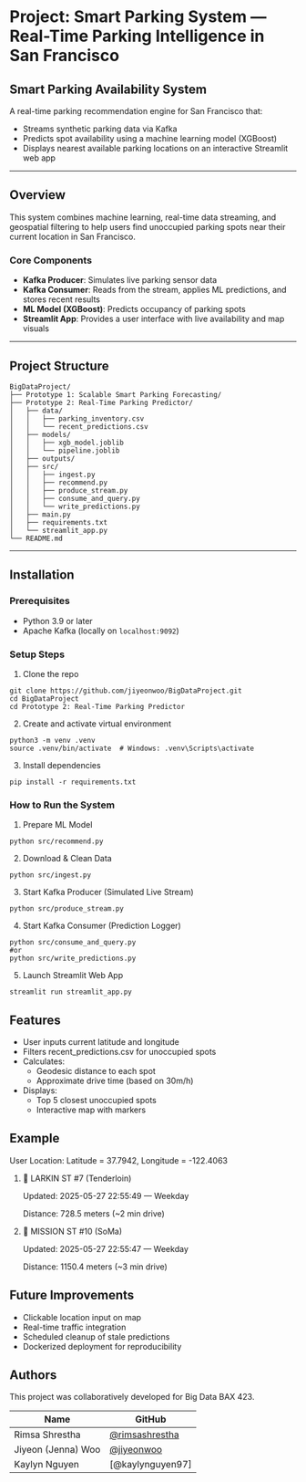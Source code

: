 # Project: Smart Parking System — Real-Time Parking Intelligence in San Francisco

## Smart Parking Availability System

A real-time parking recommendation engine for San Francisco that:
- Streams synthetic parking data via Kafka
- Predicts spot availability using a machine learning model (XGBoost)
- Displays nearest available parking locations on an interactive Streamlit web app

---

## Overview
This system combines machine learning, real-time data streaming, and geospatial filtering to help users find unoccupied parking spots near their current location in San Francisco.

### Core Components
- **Kafka Producer**: Simulates live parking sensor data
- **Kafka Consumer**: Reads from the stream, applies ML predictions, and stores recent results
- **ML Model (XGBoost)**: Predicts occupancy of parking spots
- **Streamlit App**: Provides a user interface with live availability and map visuals

---

##  Project Structure
```
BigDataProject/
├── Prototype 1: Scalable Smart Parking Forecasting/
├── Prototype 2: Real-Time Parking Predictor/
│   ├── data/
│   │   ├── parking_inventory.csv
│   │   └── recent_predictions.csv
│   ├── models/
│   │   ├── xgb_model.joblib
│   │   └── pipeline.joblib
│   ├── outputs/
│   ├── src/
│   │   ├── ingest.py
│   │   ├── recommend.py
│   │   ├── produce_stream.py
│   │   ├── consume_and_query.py
│   │   └── write_predictions.py
│   ├── main.py
│   ├── requirements.txt
│   └── streamlit_app.py
└── README.md
```

---

## Installation

### Prerequisites
- Python 3.9 or later
- Apache Kafka (locally on `localhost:9092`)

### Setup Steps

1. Clone the repo
```
git clone https://github.com/jiyeonwoo/BigDataProject.git
cd BigDataProject
cd Prototype 2: Real-Time Parking Predictor
```
2. Create and activate virtual environment
```
python3 -m venv .venv
source .venv/bin/activate  # Windows: .venv\Scripts\activate
```
3. Install dependencies
```
pip install -r requirements.txt
```

### How to Run the System

1. Prepare ML Model
```
python src/recommend.py
```
2. Download & Clean Data
```
python src/ingest.py
```
3. Start Kafka Producer (Simulated Live Stream)
```
python src/produce_stream.py
```
4. Start Kafka Consumer (Prediction Logger)
```
python src/consume_and_query.py
#or
python src/write_predictions.py
```
5. Launch Streamlit Web App
```
streamlit run streamlit_app.py
```
## Features
- User inputs current latitude and longitude
- Filters recent_predictions.csv for unoccupied spots
- Calculates:
  - Geodesic distance to each spot
  - Approximate drive time (based on 30m/h)
- Displays:
  - Top 5 closest unoccupied spots
  - Interactive map with markers

## Example
User Location: Latitude = 37.7942, Longitude = -122.4063
1. 📍 LARKIN ST #7 (Tenderloin)
   
      Updated: 2025-05-27 22:55:49 — Weekday
   
      Distance: 728.5 meters (~2 min drive)

3. 📍 MISSION ST #10 (SoMa)
 
      Updated: 2025-05-27 22:55:47 — Weekday
   
      Distance: 1150.4 meters (~3 min drive)

## Future Improvements 
- Clickable location input on map
- Real-time traffic integration
- Scheduled cleanup of stale predictions
- Dockerized deployment for reproducibility

## Authors
This project was collaboratively developed for Big Data BAX 423.

| Name             | GitHub                                   |
|------------------|------------------------------------------|
| Rimsa Shrestha   | [@rimsashrestha](https://github.com/rimsashrestha) |
| Jiyeon (Jenna) Woo       | [@jiyeonwoo](https://github.com/jiyeonwoo) |
| Kaylyn Nguyen    | [@kaylynguyen97]|                       

